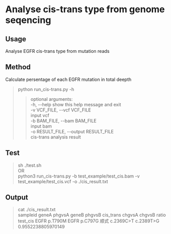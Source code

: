 # Analyse cis-trans type from genome seqencing
## Usage
Analyse EGFR cis-trans type from mutation reads
## Method
 Calculate persentage of each EGFR mutation in total deepth

> python run_cis-trans.py -h  
>> optional arguments:  
>>   -h, --help            show this help message and exit  
>>   -v VCF_FILE, --vcf VCF_FILE  
>>                         input vcf  
>>   -b BAM_FILE, --bam BAM_FILE  
>>                         input bam  
>>   -o RESULT_FILE, --output RESULT_FILE  
>>                         cis-trans analysis result  
                        
## Test
> sh ./test.sh  
> OR    
> python3 run_cis-trans.py -b test_example/test_cis.bam -v test_example/test_cis.vcf -o ./cis_result.txt  
  
## Output
> cat ./cis_result.txt  
sampleid geneA	phgvsA	geneB	phgvsB	cis_trans	chgvsA	chgvsB	ratio  
test_cis	EGFR	p.T790M	EGFR	p.C797G	顺式	c.2369C>T	c.2389T>G	0.9552238805970149
